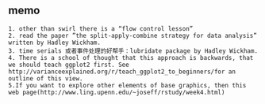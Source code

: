 ## memo 

	1. other than swirl there is a “flow control lesson”
	2. read the paper ”the split-apply-combine strategy for data analysis” written by Hadley Wickham.
	3. time serials 或者事件处理的好帮手：lubridate package by Hadley Wickham.
	4. There is a school of thought that this approach is backwards, that we should teach ggplot2 first. See http://varianceexplained.org/r/teach_ggplot2_to_beginners/for an outline of this view.
	5.If you want to explore other elements of base graphics, then this web page(http://www.ling.upenn.edu/~joseff/rstudy/week4.html)